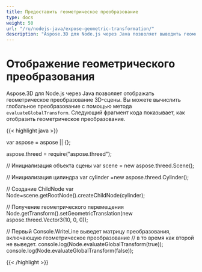 ```yaml
---
title: Предоставить геометрическое преобразование
type: docs
weight: 50
url: "/ru/nodejs-java/expose-geometric-transformation/"
description: "Aspose.3D для Node.js через Java позволяет выводить геометрическое преобразование 3D-сцены. Вы можете вычислить глобальное преобразование, используя метод evaluateGlobalTransform."
---
```


# **Отображение геометрического преобразования**
Aspose.3D для Node.js через Java позволяет отображать геометрическое преобразование 3D-сцены. Вы можете вычислить глобальное преобразование с помощью метода `evaluateGlobalTransform`. Следующий фрагмент кода показывает, как отобразить геометрическое преобразование.

{{< highlight java >}}

var aspose = aspose || {};

aspose.threed = require("aspose.threed");

// Инициализация объекта сцены
var scene = new aspose.threed.Scene();

// Инициализация цилиндра
var cylinder =new aspose.threed.Cylinder();

// Создание ChildNode
var Node=scene.getRootNode().createChildNode(cylinder);

// Получение геометрического перемещения
Node.getTransform().setGeometricTranslation(new aspose.threed.Vector3(10, 0, 0));

// Первый Console.WriteLine выведет матрицу преобразования, включающую геометрическое преобразование
// в то время как второй не выведет.
console.log(Node.evaluateGlobalTransform(true));
console.log(Node.evaluateGlobalTransform(false));

{{< /highlight >}}